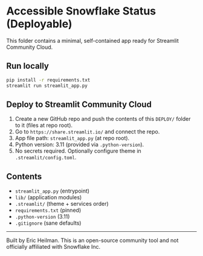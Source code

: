 # Accessible Snowflake Status (Deployable)

This folder contains a minimal, self-contained app ready for Streamlit Community Cloud.

## Run locally

```bash
pip install -r requirements.txt
streamlit run streamlit_app.py
```

## Deploy to Streamlit Community Cloud

1. Create a new GitHub repo and push the contents of this `DEPLOY/` folder to it (files at repo root).
2. Go to `https://share.streamlit.io/` and connect the repo.
3. App file path: `streamlit_app.py` (at repo root).
4. Python version: 3.11 (provided via `.python-version`).
5. No secrets required. Optionally configure theme in `.streamlit/config.toml`.

## Contents
- `streamlit_app.py` (entrypoint)
- `lib/` (application modules)
- `.streamlit/` (theme + services order)
- `requirements.txt` (pinned)
- `.python-version` (3.11)
- `.gitignore` (sane defaults)

---
Built by Eric Heilman. This is an open-source community tool and not officially affiliated with Snowflake Inc.
